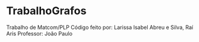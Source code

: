 # TrabalhoGrafos
Trabalho de Matcom/PLP
Código feito por: Larissa Isabel Abreu e Silva, Raí Aris
Professor: João Paulo
